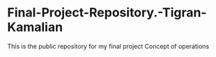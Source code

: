 # Final-Project-Repository.-Tigran-Kamalian
This is the public repository for my final project 
Concept of operations 
